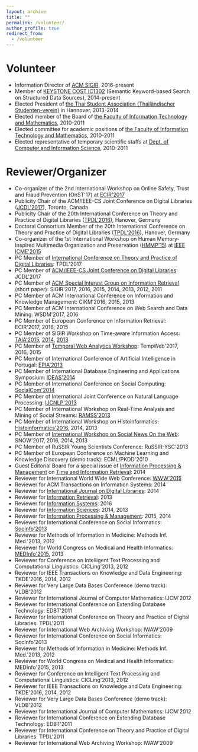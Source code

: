 ```yaml
---
layout: archive
title: ""
permalink: /volunteer/
author_profile: true
redirect_from:
  - /volunteer
---
```


Volunteer
======
* Information Director of <a href="https://web.archive.org/web/20170426074425/http://www.sigir.org/">ACM SIGIR</a>, 2016-present
* Member of <a href="https://web.archive.org/web/20170426074425/http://www.keystone-cost.eu/keystone/">KEYSTONE COST IC1302</a> (Semantic Keyword-based Search on Structured Data Sources), 2014-present
* Elected President of <a href="https://web.archive.org/web/20170426074425/https://www.facebook.com/TSVHG">the Thai Student Association (Thail&auml;ndischer Studenten-verein)</a> in Hannover, 2013-2014
* Elected member of the Board of <a href="https://web.archive.org/web/20170426074425/http://www.ntnu.edu/ime">the Faculty of Information Technology and Mathematics</a>, 2010-2011
* Elected committee for academic positions of <a href="https://web.archive.org/web/20170426074425/http://www.ntnu.edu/ime">the Faculty of Information Technology and Mathematics</a>, 2010-2011
* Elected representative of temporary scientific staffs at <a href="https://web.archive.org/web/20170426074425/http://www.idi.ntnu.no/">Dept. of Computer and Information Science</a>, 2010-2011
	</ul>

Reviewer/Organizer
======
* Co-organizer of the 2nd International Workshop on Online Safety, Trust and Fraud Prevention (OnST'17) at <a href="https://web.archive.org/web/20170426074425/http://ecir2017.org/">ECIR'2017</a>
* Publicity Chair of the ACM/IEEE-CS Joint Conference on Digital Libraries (<a href="https://web.archive.org/web/20170426074425/http://2017.jcdl.org/">JCDL'2017</a>), Toronto, Canada
* Publicity Chair of the 20th International Conference on Theory and Practice of Digital Libraries (<a href="https://web.archive.org/web/20170426074425/http://www.tpdl2016.org/">TPDL'2016</a>), Hanover, Germany
* Doctoral Consortium Member of the 20th International Conference on Theory and Practice of Digital Libraries (<a href="https://web.archive.org/web/20170426074425/http://www.tpdl2016.org/">TPDL'2016</a>), Hanover, Germany
* Co-organizer of the 1st International Workshop on Human Memory-Inspired Multimedia Organization and Preservation (<a href="https://web.archive.org/web/20170426074425/http://www.forgetit-project.eu/en/get-involved/hmmp15/">HMMP'15</a>) at <a href="https://web.archive.org/web/20170426074425/http://www.icme2015.ieee-icme.org/">IEEE ICME'2015</a>
* PC Member of <a href="https://web.archive.org/web/20170426074425/http://www.tpdl.eu/tpdl2017/">International Conference on Theory and Practice of Digital Libraries</a>: TPDL'2017
* PC Member of <a href="https://web.archive.org/web/20170426074425/http://www.jcdl.org/">ACM/IEEE-CS Joint Conference on Digital Libraries</a>: JCDL'2017
* PC Member of <a href="https://web.archive.org/web/20170426074425/http://sigir.org/">ACM Special Interest Group on Information Retrieval</a> (short paper): SIGIR'2017, 2016, 2015, 2014, 2013, 2012, 2011
* PC Member of ACM International Conference on Information and Knowledge Management: CIKM'2016, 2015, 2013
* PC Member of ACM International Conference on Web Search and Data Mining: WSDM'2017, 2016
* PC Member of European Conference on Information Retrieval: ECIR'2017, 2016, 2015
* PC Member of SIGIR Workshop on Time-aware Information Access: <a href="https://web.archive.org/web/20170426074425/http://research.microsoft.com/en-us/people/milads/taia2015.aspx">TAIA'2015</a>, <a href="https://web.archive.org/web/20170426074425/http://research.microsoft.com/en-us/people/milads/taia2014.aspx">2014</a>, <a href="https://web.archive.org/web/20170426074425/http://research.microsoft.com/en-us/people/milads/taia2013.aspx">2013</a>
* PC Member of <a href="https://web.archive.org/web/20170426074425/http://www.temporalweb.net/">Temporal Web Analytics Workshop</a>: TempWeb'2017, 2016, 2015
* PC Member of International Conference of Artificial Intelligence in Portugal: <a href="https://web.archive.org/web/20170426074425/http://www.epia2013.uac.pt/">EPIA'2013</a>
* PC Member of International Database Engineering and Applications Symposium: <a href="https://web.archive.org/web/20170426074425/http://confsys.encs.concordia.ca/IDEAS/ideas14/webtext.php">IDEAS'2014</a>
* PC Member of International Conference on Social Computing: <a href="https://web.archive.org/web/20170426074425/http://www.scienceengineering.org/ase/conference/2014/socialcom/beijing/website/">SocialCom'2014</a>
* PC Member of International Joint Conference on Natural Language Processing: <a href="https://web.archive.org/web/20170426074425/http://lang.cs.tut.ac.jp/ijcnlp2013/">IJCNLP'2013</a>
* PC Member of International Workshop on Real-Time Analysis and Mining of Social Streams: <a href="https://web.archive.org/web/20170426074425/http://www.ramss.ws/2013/">RAMSS'2013</a>
* PC Member of International Workshop on Histoinformatics: <a href="https://web.archive.org/web/20170426074425/http://histoinformatics.org/">Histoinformatics'2016</a>, 2014, 2013
* PC Member of <a href="https://web.archive.org/web/20170426074425/http://www.snow-workshop.org/">International Workshop on Social News On the Web</a>: SNOW'2017, 2016, 2014, 2013
* PC Member of RuSSIR Young Scientists Conference: RuSSIR-YSC'2013</a>
* PC Member of European Conference on Machine Learning and Knowledge Discovery (demo track): ECML/PKDD'2010
* Guest Editorial Board for a special issue of <a href="https://web.archive.org/web/20170426074425/http://www.journals.elsevier.com/information-processing-and-management">Information Processing &amp; Management</a> on <a href="https://web.archive.org/web/20170426074425/http://staffwww.dcs.shef.ac.uk/people/L.Derczynski/time_and_ir_ipm.html">Time and Information Retrieval</a>: 2014
* Reviewer for International World Wide Web Conference: <a href="https://web.archive.org/web/20170426074425/http://www.www2015.it/">WWW'2015</a>
* Reviewer for ACM Transactions on Information Systems: 2014
* Reviewer for <a href="https://web.archive.org/web/20170426074425/http://www.springer.com/computer/database+management+%26+information+retrieval/journal/799">International Journal on Digital Libraries</a>: 2014
* Reviewer for <a href="https://web.archive.org/web/20170426074425/http://www.springer.com/computer/database+management+%26+information+retrieval/journal/10791">Information Retrieval</a>: 2013
* Reviewer for <a href="https://web.archive.org/web/20170426074425/http://www.journals.elsevier.com/information-systems">Information Systems</a>: 2016
* Reviewer for <a href="https://web.archive.org/web/20170426074425/http://www.journals.elsevier.com/information-sciences">Information Sciences</a>: 2014, 2013
* Reviewer for <a href="https://web.archive.org/web/20170426074425/http://www.journals.elsevier.com/information-processing-and-management">Information Processing &amp; Management</a>: 2015, 2014
* Reviewer for International Conference on Social Informatics: <a href="https://web.archive.org/web/20170426074425/http://www.socinfo2013.org/">SocInfo'2013</a>
* Reviewer for Methods of Information in Medicine: Methods Inf. Med.'2013, 2012
* Reviewer for World Congress on Medical and Health Informatics: <a href="https://web.archive.org/web/20170426074425/http://www.medinfo2015.org/">MEDInfo'2015</a>, 2013
* Reviewer for Conference on Intelligent Text Processing and Computational Linguistics: CICLing'2013, 2012
* Reviewer for IEEE Transactions on Knowledge and Data Engineering: TKDE'2016, 2014, 2012
* Reviewer for Very Large Data Bases Conference (demo track): VLDB'2012
* Reviewer for International Journal of Computer Mathematics: IJCM'2012
* Reviewer for International Conference on Extending Database Technology: EDBT'2011
* Reviewer for International Conference on Theory and Practice of Digital Libraries: TPDL'2011
* Reviewer for International Web Archiving Workshop: IWAW'2009
* Reviewer for International Conference on Social Informatics: SocInfo'2013
* Reviewer for Methods of Information in Medicine: Methods Inf. Med.'2013, 2012
* Reviewer for World Congress on Medical and Health Informatics: MEDInfo'2015, 2013
* Reviewer for Conference on Intelligent Text Processing and Computational Linguistics: CICLing'2013, 2012
* Reviewer for IEEE Transactions on Knowledge and Data Engineering: TKDE'2016, 2014, 2012
* Reviewer for Very Large Data Bases Conference (demo track): VLDB'2012
* Reviewer for International Journal of Computer Mathematics: IJCM'2012
* Reviewer for International Conference on Extending Database Technology: EDBT'2011
* Reviewer for International Conference on Theory and Practice of Digital Libraries: TPDL'2011
* Reviewer for International Web Archiving Workshop: IWAW'2009